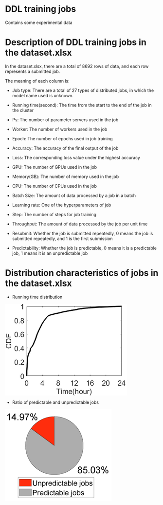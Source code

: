 # DDL training jobs
Contains some experimental data

# Description of DDL training jobs in the dataset.xlsx

In the dataset.xlsx, there are a total of 8692 rows of data, and each row represents a submitted job.

The meaning of each column is:

- Job type: There are a total of 27 types of distributed jobs, in which the model name used is unknown.

- Running time(second): The time from the start to the end of the job in the cluster

- Ps: The number of parameter servers used in the job

- Worker: The number of workers used in the job

- Epoch: The number of epochs used in job training

- Accuracy: The accuracy of the final output of the job

- Loss: The corresponding loss value under the highest accuracy

- GPU: The number of GPUs used in the job

- Memory(GB): The number of memory used in the job 

- CPU: The number of CPUs used in the job 

- Batch Size: The amount of data processed by a job in a batch

- Learning rate: One of the hyperparameters of job

- Step: The number of steps for job training

- Throughput: The amount of data processed by the job per unit time

- Resubmit: Whether the job is submitted repeatedly, 0 means the job is submitted repeatedly, and 1 is the first submission

- Predictability: Whether the job is predictable, 0 means it is a predictable job, 1 means it is an unpredictable job


# Distribution characteristics of jobs in the dataset.xlsx
<!--
- Job type and job number
Type| 1 | 2 | 3 | 4 | 5 | 6 | 7 | 8 | 9 | 10 | 11 | 12 | 13 | 14 | 15 | 16 | 17 | 18 | 19 | 20 | 21 | 22 | 23 | 24 | 25 | 26 | 27 
---|---|---|---|---|---|---|---|---|---|---|---|---|---|---|---|---|---|---|---|---|---|---|---|---|---|---|---
Number|339|456|466|227|370|404|327|303|404|372|338|604|401|384|273|512|330|247|501|150|291|42|138|215|46|37|525
-->

- Running time distribution


 <img src="https://github.com/LFSCODE/AITurbo/blob/main/figure/runtime.png" width = "400" height = "300" alt="图片名称" align=center />


- Ratio of predictable and unpredictable jobs

 <img src="https://github.com/LFSCODE/AITurbo/blob/main/figure/pre_unpre.png" width = "350" height = "300" alt="图片名称" align=center />

